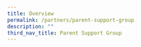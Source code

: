 ```yaml
---
title: Overview
permalink: /partners/parent-support-group
description: ""
third_nav_title: Parent Support Group
---
```


